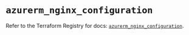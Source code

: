 # `azurerm_nginx_configuration`

Refer to the Terraform Registry for docs: [`azurerm_nginx_configuration`](https://registry.terraform.io/providers/hashicorp/azurerm/3.116.0/docs/resources/nginx_configuration).
